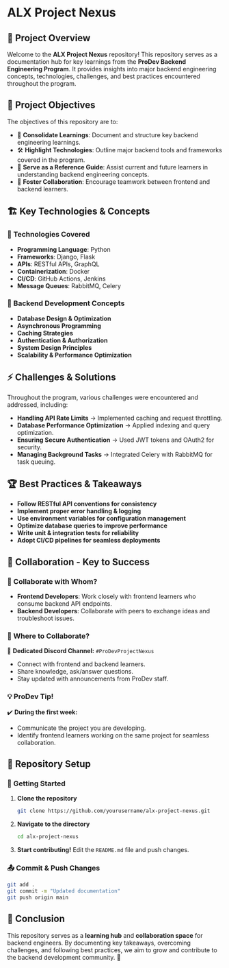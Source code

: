 
# ALX Project Nexus

## 📌 Project Overview
Welcome to the **ALX Project Nexus** repository! This repository serves as a documentation hub for key learnings from the **ProDev Backend Engineering Program**. It provides insights into major backend engineering concepts, technologies, challenges, and best practices encountered throughout the program.

## 🎯 Project Objectives
The objectives of this repository are to:
- 📘 **Consolidate Learnings**: Document and structure key backend engineering learnings.
- 🛠 **Highlight Technologies**: Outline major backend tools and frameworks covered in the program.
- 🚀 **Serve as a Reference Guide**: Assist current and future learners in understanding backend engineering concepts.
- 🤝 **Foster Collaboration**: Encourage teamwork between frontend and backend learners.

## 🏗 Key Technologies & Concepts
### 🔹 Technologies Covered
- **Programming Language**: Python
- **Frameworks**: Django, Flask
- **APIs**: RESTful APIs, GraphQL
- **Containerization**: Docker
- **CI/CD**: GitHub Actions, Jenkins
- **Message Queues**: RabbitMQ, Celery

### 🔹 Backend Development Concepts
- **Database Design & Optimization**
- **Asynchronous Programming**
- **Caching Strategies**
- **Authentication & Authorization**
- **System Design Principles**
- **Scalability & Performance Optimization**

## ⚡ Challenges & Solutions
Throughout the program, various challenges were encountered and addressed, including:
- **Handling API Rate Limits** → Implemented caching and request throttling.
- **Database Performance Optimization** → Applied indexing and query optimization.
- **Ensuring Secure Authentication** → Used JWT tokens and OAuth2 for security.
- **Managing Background Tasks** → Integrated Celery with RabbitMQ for task queuing.

## 🏆 Best Practices & Takeaways
- **Follow RESTful API conventions for consistency**
- **Implement proper error handling & logging**
- **Use environment variables for configuration management**
- **Optimize database queries to improve performance**
- **Write unit & integration tests for reliability**
- **Adopt CI/CD pipelines for seamless deployments**

## 🤝 Collaboration - Key to Success
### 👥 Collaborate with Whom?
- **Frontend Developers**: Work closely with frontend learners who consume backend API endpoints.
- **Backend Developers**: Collaborate with peers to exchange ideas and troubleshoot issues.

### 📍 Where to Collaborate?
💬 **Dedicated Discord Channel:** `#ProDevProjectNexus`
- Connect with frontend and backend learners.
- Share knowledge, ask/answer questions.
- Stay updated with announcements from ProDev staff.

### 💡 ProDev Tip!
✔️ **During the first week:**
- Communicate the project you are developing.
- Identify frontend learners working on the same project for seamless collaboration.

## 📌 Repository Setup
### 🚀 Getting Started
1. **Clone the repository**
   ```bash
   git clone https://github.com/yourusername/alx-project-nexus.git
   ```
2. **Navigate to the directory**
   ```bash
   cd alx-project-nexus
   ```
3. **Start contributing!** Edit the `README.md` file and push changes.

### 📤 Commit & Push Changes
```bash
git add .
git commit -m "Updated documentation"
git push origin main
```

## 🏁 Conclusion
This repository serves as a **learning hub** and **collaboration space** for backend engineers. By documenting key takeaways, overcoming challenges, and following best practices, we aim to grow and contribute to the backend development community. 🚀
